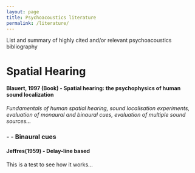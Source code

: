 ```yaml
---
layout: page
title: Psychoacoustics literature
permalink: /literature/
---
```


List and summary of highly cited and/or relevant psychoacoustics bibliography

# Spatial Hearing
#### Blauert, 1997 (Book) - Spatial hearing: the psychophysics of human sound localization
_Fundamentals of human spatial hearing, sound localisation experiments, evaluation of monaural and binaural cues, evaluation of multiple sound sources..._
### - - Binaural cues
#### Jeffres(1959) - Delay-line based
This is a test to see how it works...
